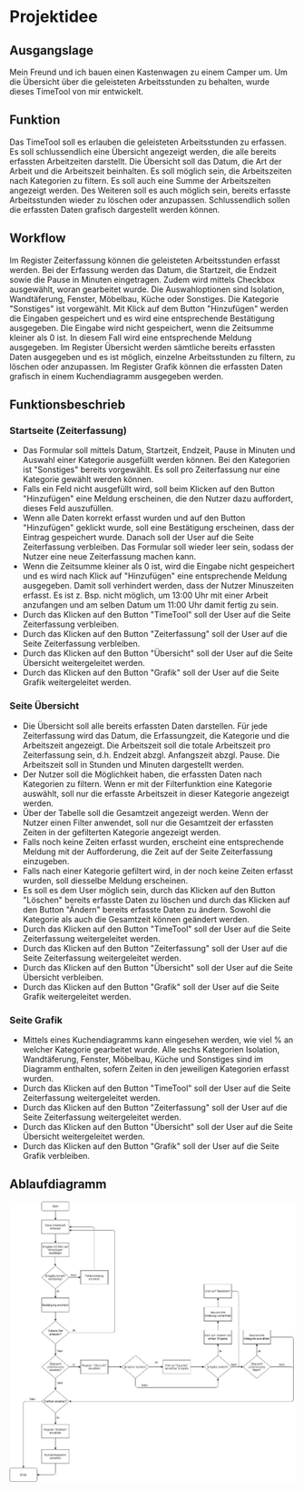 # Projektidee

## Ausgangslage
Mein Freund und ich bauen einen Kastenwagen zu einem Camper um. Um die Übersicht über die geleisteten Arbeitsstunden zu behalten, wurde dieses TimeTool von mir entwickelt.

## Funktion
Das TimeTool soll es erlauben die geleisteten Arbeitsstunden zu erfassen. Es soll schlussendlich eine Übersicht angezeigt werden, die alle bereits erfassten Arbeitzeiten darstellt. Die Übersicht soll das Datum, die Art der Arbeit und die Arbeitszeit beinhalten. Es soll möglich sein, die Arbeitszeiten nach Kategorien zu filtern. Es soll auch eine Summe der Arbeitszeiten angezeigt werden. Des Weiteren soll es auch möglich sein, bereits erfasste Arbeitsstunden wieder zu löschen oder anzupassen. Schlussendlich sollen die erfassten Daten grafisch dargestellt werden können.

## Workflow
Im Register Zeiterfassung können die geleisteten Arbeitsstunden erfasst werden. Bei der Erfassung werden das Datum, die Startzeit, die Endzeit sowie die Pause in Minuten eingetragen. Zudem wird mittels Checkbox ausgewählt, woran gearbeitet wurde. Die Auswahloptionen sind Isolation, Wandtäferung, Fenster, Möbelbau, Küche oder Sonstiges. Die Kategorie "Sonstiges" ist vorgewählt. Mit Klick auf dem Button "Hinzufügen" werden die Eingaben gespeichert und es wird eine entsprechende Bestätigung ausgegeben. Die Eingabe wird nicht gespeichert, wenn die Zeitsumme kleiner als 0 ist. In diesem Fall wird eine entsprechende Meldung ausgegeben. Im Register Übersicht werden sämtliche bereits erfassten Daten ausgegeben und es ist möglich, einzelne Arbeitsstunden zu filtern, zu löschen oder anzupassen. Im Register Grafik können die erfassten Daten grafisch in einem Kuchendiagramm ausgegeben werden.

## Funktionsbeschrieb

### Startseite (Zeiterfassung)
- Das Formular soll mittels Datum, Startzeit, Endzeit, Pause in Minuten und Auswahl einer Kategorie ausgefüllt werden können. Bei den Kategorien ist "Sonstiges" bereits vorgewählt. Es soll pro Zeiterfassung nur eine Kategorie gewählt werden können.
- Falls ein Feld nicht ausgefüllt wird, soll beim Klicken auf den Button "Hinzufügen" eine Meldung erscheinen, die den Nutzer dazu auffordert, dieses Feld auszufüllen.
- Wenn alle Daten korrekt erfasst wurden und auf den Button "Hinzufügen" geklickt wurde, soll eine Bestätigung erscheinen, dass der Eintrag gespeichert wurde. Danach soll der User auf die Seite Zeiterfassung verbleiben. Das Formular soll wieder leer sein, sodass der Nutzer eine neue Zeiterfassung machen kann. 
- Wenn die Zeitsumme kleiner als 0 ist, wird die Eingabe nicht gespeichert und es wird nach Klick auf "Hinzufügen" eine entsprechende Meldung ausgegeben. Damit soll verhindert werden, dass der Nutzer Minuszeiten erfasst. Es ist z. Bsp. nicht möglich, um 13:00 Uhr mit einer Arbeit anzufangen und am selben Datum um 11:00 Uhr damit fertig zu sein.
- Durch das Klicken auf den Button "TimeTool" soll der User auf die Seite Zeiterfassung verbleiben.
- Durch das Klicken auf den Button "Zeiterfassung" soll der User auf die Seite Zeiterfassung verbleiben.
- Durch das Klicken auf den Button "Übersicht" soll der User auf die Seite Übersicht weitergeleitet werden. 
- Durch das Klicken auf den Button "Grafik" soll der User auf die Seite Grafik weitergeleitet werden.

### Seite Übersicht
- Die Übersicht soll alle bereits erfassten Daten darstellen. Für jede Zeiterfassung wird das Datum, die Erfassungzeit, die Kategorie und die Arbeitszeit angezeigt. Die Arbeitszeit soll die totale Arbeitszeit pro Zeiterfassung sein, d.h. Endzeit abzgl. Anfangszeit abzgl. Pause. Die Arbeitszeit soll in Stunden und Minuten dargestellt werden.
- Der Nutzer soll die Möglichkeit haben, die erfassten Daten nach Kategorien zu filtern. Wenn er mit der Filterfunktion eine Kategorie auswählt, soll nur die erfasste Arbeitszeit in dieser Kategorie angezeigt werden.
- Über der Tabelle soll die Gesamtzeit angezeigt werden. Wenn der Nutzer einen Filter anwendet, soll nur die Gesamtzeit der erfassten Zeiten in der gefilterten Kategorie angezeigt werden.
- Falls noch keine Zeiten erfasst wurden, erscheint eine entsprechende Meldung mit der Aufforderung, die Zeit auf der Seite Zeiterfassung einzugeben.
- Falls nach einer Kategorie gefiltert wird, in der noch keine Zeiten erfasst wurden, soll diesselbe Meldung erscheinen.
- Es soll es dem User möglich sein, durch das Klicken auf den Button "Löschen" bereits erfasste Daten zu löschen und durch das Klicken auf den Button "Ändern" bereits erfasste Daten zu ändern. Sowohl die Kategorie als auch die Gesamtzeit können geändert werden.
- Durch das Klicken auf den Button "TimeTool" soll der User auf die Seite Zeiterfassung weitergeleitet werden.
- Durch das Klicken auf den Button "Zeiterfassung" soll der User auf die Seite Zeiterfassung weitergeleitet werden.
- Durch das Klicken auf den Button "Übersicht" soll der User auf die Seite Übersicht verbleiben. 
- Durch das Klicken auf den Button "Grafik" soll der User auf die Seite Grafik weitergeleitet werden.

### Seite Grafik
- Mittels eines Kuchendiagramms kann eingesehen werden, wie viel % an welcher Kategorie gearbeitet wurde. Alle sechs Kategorien Isolation, Wandtäferung, Fenster, Möbelbau, Küche und Sonstiges sind im Diagramm enthalten, sofern Zeiten in den jeweiligen Kategorien erfasst wurden.
- Durch das Klicken auf den Button "TimeTool" soll der User auf die Seite Zeiterfassung weitergeleitet werden.
- Durch das Klicken auf den Button "Zeiterfassung" soll der User auf die Seite Zeiterfassung weitergeleitet werden.
- Durch das Klicken auf den Button "Übersicht" soll der User auf die Seite Übersicht weitergeleitet werden. 
- Durch das Klicken auf den Button "Grafik" soll der User auf die Seite Grafik verbleiben.


## Ablaufdiagramm
![alt text](https://github.com/alcav/PROG2_new/blob/main/Ablaufdiagramm.jpg)